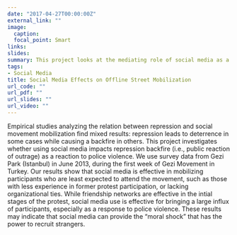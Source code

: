```yaml
---
date: "2017-04-27T00:00:00Z"
external_link: ""
image:
  caption: 
  focal_point: Smart
links:
slides: 
summary: This project looks at the mediating role of social media as a mode of recruitment in explaining the relation between repression and mobilization backfire/deterrence.
tags:
- Social Media
title: Social Media Effects on Offline Street Mobilization
url_code: ""
url_pdf: ""
url_slides: ""
url_video: ""
---
```

Empirical studies analyzing the relation between repression and social movement mobilization find mixed results: repression leads to deterrence in some cases while causing a backfire in others. This project investigates whether using social media impacts repression backfire (i.e., public reaction of outrage) as a reaction to police violence. We use survey data from Gezi Park (Istanbul) in June 2013, during the first week of Gezi Movement in Turkey. Our results show that social media is effective in mobilizing participants who are least expected to attend the movement, such as those with less experience in former protest participation, or lacking organizational ties. While friendship networks are effective in the intial stages of the protest, social media use is effective for bringing a large influx of participants, especially as a response to police violence. These results may indicate that social media can provide the “moral shock” that has the power to recruit strangers.






